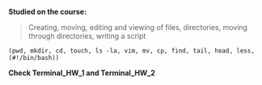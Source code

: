 **Studied on the course:**

> Creating, moving, editing and viewing of files, directories, moving through directories, writing a script 
```
(pwd, mkdir, cd, touch, ls -la, vim, mv, cp, find, tail, head, less, (#!/bin/bash))
```

**Check Terminal_HW_1 and Terminal_HW_2**
